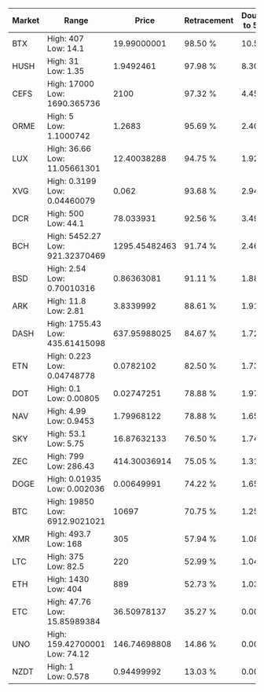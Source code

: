 | Market | Range | Price| Retracement | Doubles to 50% |
| --- | --- | --- | --- | --- |
| BTX | High: 407<br />Low: 14.1 | 19.99000001 | 98.50 % | 10.53 |
| HUSH | High: 31<br />Low: 1.35 | 1.9492461 | 97.98 % | 8.30 |
| CEFS | High: 17000<br />Low: 1690.365736 | 2100 | 97.32 % | 4.45 |
| ORME | High: 5<br />Low: 1.1000742 | 1.2683 | 95.69 % | 2.40 |
| LUX | High: 36.66<br />Low: 11.05661301 | 12.40038288 | 94.75 % | 1.92 |
| XVG | High: 0.3199<br />Low: 0.04460079 | 0.062 | 93.68 % | 2.94 |
| DCR | High: 500<br />Low: 44.1 | 78.033931 | 92.56 % | 3.49 |
| BCH | High: 5452.27<br />Low: 921.32370469 | 1295.45482463 | 91.74 % | 2.46 |
| BSD | High: 2.54<br />Low: 0.70010316 | 0.86363081 | 91.11 % | 1.88 |
| ARK | High: 11.8<br />Low: 2.81 | 3.8339992 | 88.61 % | 1.91 |
| DASH | High: 1755.43<br />Low: 435.61415098 | 637.95988025 | 84.67 % | 1.72 |
| ETN | High: 0.223<br />Low: 0.04748778 | 0.0782102 | 82.50 % | 1.73 |
| DOT | High: 0.1<br />Low: 0.00805 | 0.02747251 | 78.88 % | 1.97 |
| NAV | High: 4.99<br />Low: 0.9453 | 1.79968122 | 78.88 % | 1.65 |
| SKY | High: 53.1<br />Low: 5.75 | 16.87632133 | 76.50 % | 1.74 |
| ZEC | High: 799<br />Low: 286.43 | 414.30036914 | 75.05 % | 1.31 |
| DOGE | High: 0.01935<br />Low: 0.002036 | 0.00649991 | 74.22 % | 1.65 |
| BTC | High: 19850<br />Low: 6912.9021021 | 10697 | 70.75 % | 1.25 |
| XMR | High: 493.7<br />Low: 168 | 305 | 57.94 % | 1.08 |
| LTC | High: 375<br />Low: 82.5 | 220 | 52.99 % | 1.04 |
| ETH | High: 1430<br />Low: 404 | 889 | 52.73 % | 1.03 |
| ETC | High: 47.76<br />Low: 15.85989384 | 36.50978137 | 35.27 % | 0.00 |
| UNO | High: 159.42700001<br />Low: 74.12 | 146.74698808 | 14.86 % | 0.00 |
| NZDT | High: 1<br />Low: 0.578 | 0.94499992 | 13.03 % | 0.00 |
